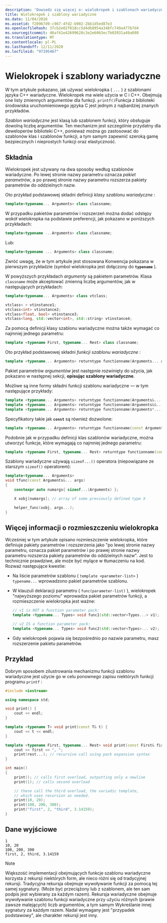 ```yaml
---
description: 'Dowiedz się więcej o: wielokropek i szablonach wariadyczne'
title: Wielokropek i szablony wariadyczne
ms.date: 11/04/2016
ms.assetid: f20967d9-c967-4fd2-b902-2bb1d5ed87e3
ms.openlocfilehash: 37cb2e02f818cc5d4db8954a348fc749a477b7d4
ms.sourcegitcommit: d6af41e42699628c3e2e6063ec7b03931a49a098
ms.translationtype: MT
ms.contentlocale: pl-PL
ms.lasthandoff: 12/11/2020
ms.locfileid: "97195467"
---
```

# <a name="ellipsis-and-variadic-templates"></a>Wielokropek i szablony wariadyczne

W tym artykule pokazano, jak używać wielokropka ( `...` ) z szablonami języka C++ wariadyczne. Wielokropek ma wiele użycia w C i C++. Obejmują one listy zmiennych argumentów dla funkcji. `printf()`Funkcja z biblioteki środowiska uruchomieniowego języka C jest jednym z najbardziej znanych przykładów.

*Szablon wariadyczne* jest klasą lub szablonem funkcji, który obsługuje dowolną liczbę argumentów. Ten mechanizm jest szczególnie przydatny dla deweloperów biblioteki C++, ponieważ można go zastosować do szablonów klas i szablonów funkcji, a tym samym zapewnić szeroką gamę bezpiecznych i nieprostych funkcji oraz elastyczność.

## <a name="syntax"></a>Składnia

Wielokropek jest używany na dwa sposoby według szablonów wariadyczne. Po lewej stronie nazwy parametru oznacza *pakiet parametrów*, a po prawej stronie nazwy parametru rozszerza pakiety parametrów do oddzielnych nazw.

Oto przykład podstawowej składni definicji *klasy szablonu wariadyczne* :

```cpp
template<typename... Arguments> class classname;
```

W przypadku pakietów parametrów i rozszerzeń można dodać odstępy wokół wielokropka na podstawie preferencji, jak pokazano w poniższych przykładach:

```cpp
template<typename ...Arguments> class classname;
```

Lub:

```cpp
template<typename ... Arguments> class classname;
```

Zwróć uwagę, że w tym artykule jest stosowana Konwencja pokazana w pierwszym przykładzie (symbol wielokropka jest dołączony do **`typename`** ).

W powyższych przykładach *argumenty* są pakietem parametrów. Klasa `classname` może akceptować zmienną liczbę argumentów, jak w następujących przykładach:

```cpp
template<typename... Arguments> class vtclass;

vtclass< > vtinstance1;
vtclass<int> vtinstance2;
vtclass<float, bool> vtinstance3;
vtclass<long, std::vector<int>, std::string> vtinstance4;
```

Za pomocą definicji klasy szablonu wariadyczne można także wymagać co najmniej jednego parametru:

```cpp
template <typename First, typename... Rest> class classname;
```

Oto przykład podstawowej składni *funkcji szablonu wariadyczne* :

```cpp
template <typename... Arguments> returntype functionname(Arguments... args);
```

Pakiet parametrów *argumentów* jest następnie rozwinięty do użycia, jak pokazano w następnej sekcji, **opisując szablony wariadyczne**.

Możliwe są inne formy składni funkcji szablonu wariadyczne — w tym następujące przykłady:

```cpp
template <typename... Arguments> returntype functionname(Arguments&... args);
template <typename... Arguments> returntype functionname(Arguments&&... args);
template <typename... Arguments> returntype functionname(Arguments*... args);
```

Specyfikatory takie jak **`const`** są również dozwolone:

```cpp
template <typename... Arguments> returntype functionname(const Arguments&... args);
```

Podobnie jak w przypadku definicji klas szablonów wariadyczne, można utworzyć funkcje, które wymagają co najmniej jednego parametru:

```cpp
template <typename First, typename... Rest> returntype functionname(const First& first, const Rest&... args);
```

Szablony wariadyczne używają `sizeof...()` operatora (niepowiązane ze starszym `sizeof()` operatorem):

```cpp
template<typename... Arguments>
void tfunc(const Arguments&... args)
{
    constexpr auto numargs{ sizeof...(Arguments) };

    X xobj[numargs]; // array of some previously defined type X

    helper_func(xobj, args...);
}
```

## <a name="more-about-ellipsis-placement"></a>Więcej informacji o rozmieszczeniu wielokropka

Wcześniej w tym artykule opisano rozmieszczenie wielokropka, które definiuje pakiety parametrów i rozszerzenia jako "po lewej stronie nazwy parametru, oznacza pakiet parametrów i po prawej stronie nazwy parametru rozszerza pakiety parametrów do oddzielnych nazw". Jest to technicznie prawdziwe, ale może być mylące w tłumaczeniu na kod. Rozważ następujące kwestie:

- Na liście parametrów szablonu ( `template <parameter-list>` ) `typename...` wprowadzono pakiet parametrów szablonu.

- W klauzuli deklaracji parametru ( `func(parameter-list)` ), wielokropek "najwyższego poziomu" wprowadza pakiet parametrów funkcji, a rozmieszczenie wielokropka jest ważne:

    ```cpp
    // v1 is NOT a function parameter pack:
    template <typename... Types> void func1(std::vector<Types...> v1);

    // v2 IS a function parameter pack:
    template <typename... Types> void func2(std::vector<Types>... v2);
    ```

- Gdy wielokropek pojawia się bezpośrednio po nazwie parametru, masz rozszerzenie pakietu parametrów.

## <a name="example"></a>Przykład

Dobrym sposobem zilustrowania mechanizmu funkcji szablonu wariadyczne jest użycie go w celu ponownego zapisu niektórych funkcji programu `printf` :

```cpp
#include <iostream>

using namespace std;

void print() {
    cout << endl;
}

template <typename T> void print(const T& t) {
    cout << t << endl;
}

template <typename First, typename... Rest> void print(const First& first, const Rest&... rest) {
    cout << first << ", ";
    print(rest...); // recursive call using pack expansion syntax
}

int main()
{
    print(); // calls first overload, outputting only a newline
    print(1); // calls second overload

    // these call the third overload, the variadic template,
    // which uses recursion as needed.
    print(10, 20);
    print(100, 200, 300);
    print("first", 2, "third", 3.14159);
}
```

## <a name="output"></a>Dane wyjściowe

```Output
1
10, 20
100, 200, 300
first, 2, third, 3.14159
```

> [!NOTE]
> Większość implementacji obejmujących funkcje szablonu wariadyczne korzysta z rekursji niektórych form, ale nieco różni się od tradycyjnej rekursji.  Tradycyjna rekursja obejmuje wywoływanie funkcji za pomocą tej samej sygnatury. (Może być przeciążony lub z szablonem, ale ten sam podpis jest wybierany za każdym razem). Rekursja wariadyczne obejmuje wywoływanie szablonu funkcji wariadyczne przy użyciu różnych (prawie zawsze malejących) liczb argumentów, a tym samym Wykreślanie innej sygnatury za każdym razem. Nadal wymagany jest "przypadek podstawowy", ale charakter rekursji jest inny.
